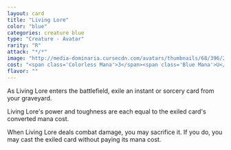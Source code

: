 ```yaml
---
layout: card
title: "Living Lore"
color: "blue"
categories: creature blue
type: "Creature - Avatar"
rarity: "R"
attack: "*/*"
image: "http://media-dominaria.cursecdn.com/avatars/thumbnails/68/396/200/283/635618473524757960.png"
cost: "<span class='Colorless Mana'>3</span><span class='Blue Mana'>U</span>"
flavor: ""
---
```


As Living Lore enters the battlefield, exile an instant or sorcery card from your graveyard.

Living Lore's power and toughness are each equal to the exiled card's converted mana cost.

When Living Lore deals combat damage, you may sacrifice it. If you do, you may cast the exiled card without paying its mana cost.
